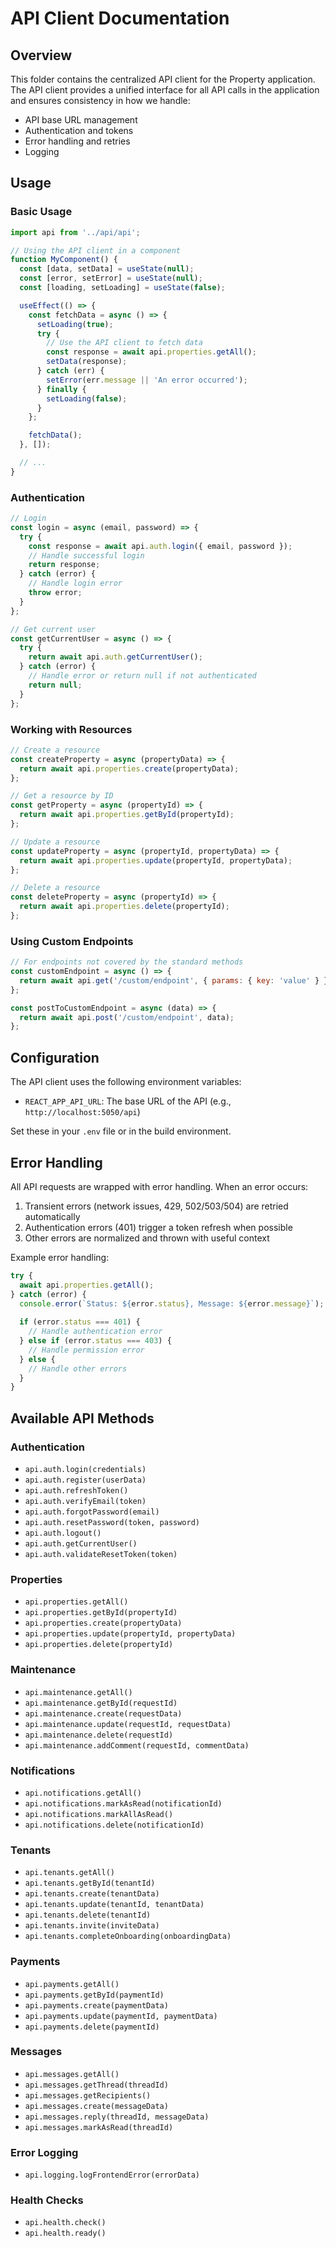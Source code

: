 # API Client Documentation

## Overview

This folder contains the centralized API client for the Property application. The API client provides a unified interface for all API calls in the application and ensures consistency in how we handle:

- API base URL management
- Authentication and tokens
- Error handling and retries
- Logging

## Usage

### Basic Usage

```javascript
import api from '../api/api';

// Using the API client in a component
function MyComponent() {
  const [data, setData] = useState(null);
  const [error, setError] = useState(null);
  const [loading, setLoading] = useState(false);

  useEffect(() => {
    const fetchData = async () => {
      setLoading(true);
      try {
        // Use the API client to fetch data
        const response = await api.properties.getAll();
        setData(response);
      } catch (err) {
        setError(err.message || 'An error occurred');
      } finally {
        setLoading(false);
      }
    };

    fetchData();
  }, []);

  // ...
}
```

### Authentication

```javascript
// Login
const login = async (email, password) => {
  try {
    const response = await api.auth.login({ email, password });
    // Handle successful login
    return response;
  } catch (error) {
    // Handle login error
    throw error;
  }
};

// Get current user
const getCurrentUser = async () => {
  try {
    return await api.auth.getCurrentUser();
  } catch (error) {
    // Handle error or return null if not authenticated
    return null;
  }
};
```

### Working with Resources

```javascript
// Create a resource
const createProperty = async (propertyData) => {
  return await api.properties.create(propertyData);
};

// Get a resource by ID
const getProperty = async (propertyId) => {
  return await api.properties.getById(propertyId);
};

// Update a resource
const updateProperty = async (propertyId, propertyData) => {
  return await api.properties.update(propertyId, propertyData);
};

// Delete a resource
const deleteProperty = async (propertyId) => {
  return await api.properties.delete(propertyId);
};
```

### Using Custom Endpoints

```javascript
// For endpoints not covered by the standard methods
const customEndpoint = async () => {
  return await api.get('/custom/endpoint', { params: { key: 'value' } });
};

const postToCustomEndpoint = async (data) => {
  return await api.post('/custom/endpoint', data);
};
```

## Configuration

The API client uses the following environment variables:

- `REACT_APP_API_URL`: The base URL of the API (e.g., `http://localhost:5050/api`)

Set these in your `.env` file or in the build environment.

## Error Handling

All API requests are wrapped with error handling. When an error occurs:

1. Transient errors (network issues, 429, 502/503/504) are retried automatically
2. Authentication errors (401) trigger a token refresh when possible
3. Other errors are normalized and thrown with useful context

Example error handling:

```javascript
try {
  await api.properties.getAll();
} catch (error) {
  console.error(`Status: ${error.status}, Message: ${error.message}`);
  
  if (error.status === 401) {
    // Handle authentication error
  } else if (error.status === 403) {
    // Handle permission error
  } else {
    // Handle other errors
  }
}
```

## Available API Methods

### Authentication
- `api.auth.login(credentials)`
- `api.auth.register(userData)`
- `api.auth.refreshToken()`
- `api.auth.verifyEmail(token)`
- `api.auth.forgotPassword(email)`
- `api.auth.resetPassword(token, password)`
- `api.auth.logout()`
- `api.auth.getCurrentUser()`
- `api.auth.validateResetToken(token)`

### Properties
- `api.properties.getAll()`
- `api.properties.getById(propertyId)`
- `api.properties.create(propertyData)`
- `api.properties.update(propertyId, propertyData)`
- `api.properties.delete(propertyId)`

### Maintenance
- `api.maintenance.getAll()`
- `api.maintenance.getById(requestId)`
- `api.maintenance.create(requestData)`
- `api.maintenance.update(requestId, requestData)`
- `api.maintenance.delete(requestId)`
- `api.maintenance.addComment(requestId, commentData)`

### Notifications
- `api.notifications.getAll()`
- `api.notifications.markAsRead(notificationId)`
- `api.notifications.markAllAsRead()`
- `api.notifications.delete(notificationId)`

### Tenants
- `api.tenants.getAll()`
- `api.tenants.getById(tenantId)`
- `api.tenants.create(tenantData)`
- `api.tenants.update(tenantId, tenantData)`
- `api.tenants.delete(tenantId)`
- `api.tenants.invite(inviteData)`
- `api.tenants.completeOnboarding(onboardingData)`

### Payments
- `api.payments.getAll()`
- `api.payments.getById(paymentId)`
- `api.payments.create(paymentData)`
- `api.payments.update(paymentId, paymentData)`
- `api.payments.delete(paymentId)`

### Messages
- `api.messages.getAll()`
- `api.messages.getThread(threadId)`
- `api.messages.getRecipients()`
- `api.messages.create(messageData)`
- `api.messages.reply(threadId, messageData)`
- `api.messages.markAsRead(threadId)`

### Error Logging
- `api.logging.logFrontendError(errorData)`

### Health Checks
- `api.health.check()`
- `api.health.ready()`
